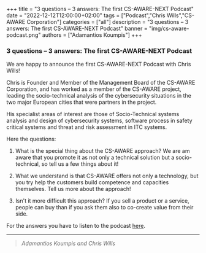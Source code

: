 +++
title = "3 questions – 3 answers: The first CS-AWARE-NEXT Podcast"
date = "2022-12-12T12:00:00+02:00"
tags = ["Podcast","Chris Wills","CS-AWARE Corporation"]
categories = ["all"]
description = "3 questions – 3 answers: The first CS-AWARE-NEXT Podcast"
banner = "img/cs-aware-podcast.png"
authors = ["Adamantios Koumpis"]
+++

### 3 questions – 3 answers: The first CS-AWARE-NEXT Podcast

 We are happy to announce the first CS-AWARE-NEXT Podcast with Chris Wills!

Chris is Founder and Member of the Management Board of the CS-AWARE Corporation, and has worked as a member of the CS-AWARE project, leading the socio-technical analysis of the cybersecurity situations in the two major European cities that were partners in the project.

His specialist areas of interest are those of Socio-Technical systems analysis and design of cybersecurity systems, software process in safety critical systems and threat and risk assessment in ITC systems.

Here the questions:

1. What is the special thing about the CS-AWARE approach? We are am aware that you promote it as not only a technical solution but a socio-technical, so tell us a few things about it!

2. What we understand is that CS-AWARE offers not only a technology, but you try help the customers build competence and capacities themselves. Tell us more about the approach!

3. Isn't it more difficult this approach? If you sell a product or a service, people can buy than if you ask them also to co-create value from their side.

For the answers you have to listen to the podcast [here](/audio/ChrisWills_Podcast_3_Questions_final.mp3).
*** 


> *Adamantios Koumpis and Chris Wills*
